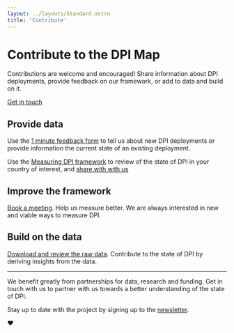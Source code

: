 ```yaml
---
layout: ../layouts/Standard.astro
title: 'Contribute'
---
```


# Contribute to the DPI Map

Contributions are welcome and encouraged! Share information about DPI deployments, provide feedback on our framework, or add to data and build on it.

<div class="text-center py-4">
  <a href="https://forms.gle/k3zqfXVENMbpsKDp7" class="button-blue">
    Get in touch
  </a>
</div>

## Provide data

Use the [1 minute feedback form](https://forms.gle/k3zqfXVENMbpsKDp7) to tell us about new DPI deployments or provide information the current state of an existing deployment.

Use the [Measuring DPI framework](https://docs.google.com/spreadsheets/d/1-G3Jmo85tABaBLyg1UPXtzUKK8NK3VH4/edit?usp=sharing&ouid=109666902899934821981&rtpof=true&sd=true) to review of the state of DPI in your country of interest, and [share with with us](https://forms.gle/k3zqfXVENMbpsKDp7)

## Improve the framework

[Book a meeting](https://calendly.com/ucbvkra-ucl/dpimap). Help us measure better. We are always interested in new and viable ways to measure DPI.

## Build on the data

[Download and review the raw data](/data). Contribute to the state of DPI by deriving insights from the data.


---

We benefit greatly from partnerships for data, research and funding. Get in touch with us to partner with us towards a better understanding of the state of DPI.

Stay up to date with the project by signing up to the [newsletter](https://forms.gle/dhoXGR9M6fVAoDKt7).

<div class="text-center py-8">
❤️
</div>
